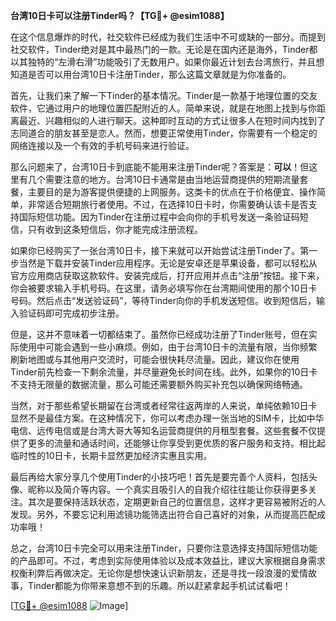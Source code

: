 **台湾10日卡可以注册Tinder吗？【TG💪+ @esim1088】**

在这个信息爆炸的时代，社交软件已经成为我们生活中不可或缺的一部分。而提到社交软件，Tinder绝对是其中最热门的一款。无论是在国内还是海外，Tinder都以其独特的“左滑右滑”功能吸引了无数用户。如果你最近计划去台湾旅行，并且想知道是否可以用台湾10日卡注册Tinder，那么这篇文章就是为你准备的。

首先，让我们来了解一下Tinder的基本情况。Tinder是一款基于地理位置的交友软件，它通过用户的地理位置匹配附近的人。简单来说，就是在地图上找到与你距离最近、兴趣相似的人进行聊天。这种即时互动的方式让很多人在短时间内找到了志同道合的朋友甚至是恋人。然而，想要正常使用Tinder，你需要有一个稳定的网络连接以及一个有效的手机号码来进行验证。

那么问题来了，台湾10日卡到底能不能用来注册Tinder呢？答案是：**可以**！但这里有几个需要注意的地方。台湾10日卡通常是由当地运营商提供的短期流量套餐，主要目的是为游客提供便捷的上网服务。这类卡的优点在于价格便宜、操作简单，非常适合短期旅行者使用。不过，在选择10日卡时，你需要确认该卡是否支持国际短信功能。因为Tinder在注册过程中会向你的手机号发送一条验证码短信，只有收到这条短信后，你才能完成注册流程。

如果你已经购买了一张台湾10日卡，接下来就可以开始尝试注册Tinder了。第一步当然是下载并安装Tinder应用程序。无论是安卓还是苹果设备，都可以轻松从官方应用商店获取这款软件。安装完成后，打开应用并点击“注册”按钮。接下来，你会被要求输入手机号码。在这里，请务必填写你在台湾期间使用的那个10日卡号码。然后点击“发送验证码”，等待Tinder向你的手机发送短信。收到短信后，输入验证码即可完成初步注册。

但是，这并不意味着一切都结束了。虽然你已经成功注册了Tinder账号，但在实际使用中可能会遇到一些小麻烦。例如，由于台湾10日卡的流量有限，当你频繁刷新地图或与其他用户交流时，可能会很快耗尽流量。因此，建议你在使用Tinder前先检查一下剩余流量，并尽量避免长时间在线。此外，如果你的10日卡不支持无限量的数据流量，那么可能还需要额外购买补充包以确保网络畅通。

当然，对于那些希望长期留在台湾或者经常往返两岸的人来说，单纯依赖10日卡显然不是最佳方案。在这种情况下，你可以考虑办理一张当地的SIM卡，比如中华电信、远传电信或是台湾大哥大等知名运营商提供的月租型套餐。这些套餐不仅提供了更多的流量和通话时间，还能够让你享受到更优质的客户服务和支持。相比起临时性的10日卡，长期卡显然更加经济实惠且实用。

最后再给大家分享几个使用Tinder的小技巧吧！首先是要完善个人资料，包括头像、昵称以及简介等内容。一个真实且吸引人的自我介绍往往能让你获得更多关注。其次是要保持活跃状态，定期更新自己的位置信息，这样才更容易被附近的人发现。另外，不要忘记利用滤镜功能筛选出符合自己喜好的对象，从而提高匹配成功率哦！

总之，台湾10日卡完全可以用来注册Tinder，只要你注意选择支持国际短信功能的产品即可。不过，考虑到实际使用体验以及成本效益比，建议大家根据自身需求权衡利弊后再做决定。无论你是想快速认识新朋友，还是寻找一段浪漫的爱情故事，Tinder都能为你带来意想不到的乐趣。所以赶紧拿起手机试试看吧！

[[TG💪+ @esim1088](https://t.me/s/esim1088) ![Image](https://i.postimg.cc/4NQfJmqS/Snipaste-2025-05-13-00-14-12.png)]
